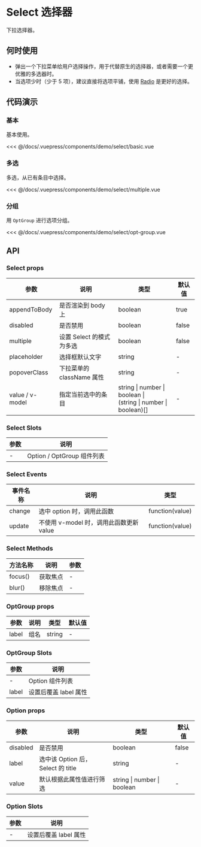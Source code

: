 # Select 选择器

下拉选择器。

## 何时使用

- 弹出一个下拉菜单给用户选择操作，用于代替原生的选择器，或者需要一个更优雅的多选器时。
- 当选项少时（少于 5 项），建议直接将选项平铺，使用 [Radio](/radio/) 是更好的选择。

## 代码演示

### 基本

基本使用。

<demo-select-basic/>

<<< @/docs/.vuepress/components/demo/select/basic.vue

### 多选

多选，从已有条目中选择。

<demo-select-multiple/>

<<< @/docs/.vuepress/components/demo/select/multiple.vue

### 分组

用 `OptGroup` 进行选项分组。

<demo-select-opt-group/>

<<< @/docs/.vuepress/components/demo/select/opt-group.vue

## API

### Select props

| 参数            | 说明                      | 类型                                                              | 默认值 |
| --------------- | ------------------------- | ----------------------------------------------------------------- | ------ |
| appendToBody    | 是否渲染到 body 上        | boolean                                                           | true   |
| disabled        | 是否禁用                  | boolean                                                           | false  |
| multiple        | 设置 Select 的模式为多选  | boolean                                                           | false  |
| placeholder     | 选择框默认文字            | string                                                            | -      |
| popoverClass    | 下拉菜单的 className 属性 | string                                                            | -      |
| value / v-model | 指定当前选中的条目        | string \| number \| boolean \|<br>(string \| number \| boolean)[] | -      |

### Select Slots

| 参数 | 说明                       |
| ---- | -------------------------- |
| -    | Option / OptGroup 组件列表 |

### Select Events

| 事件名称 | 说明                                    | 类型             |
| -------- | --------------------------------------- | ---------------- |
| change   | 选中 option 时，调用此函数              | function\(value) |
| update   | 不使用 v-model 时，调用此函数更新 value | function\(value) |

### Select Methods

| 方法名称 | 说明     | 参数 |
| -------- | -------- | ---- |
| focus\() | 获取焦点 | -    |
| blur\()  | 移除焦点 | -    |

### OptGroup props

| 参数  | 说明 | 类型   | 默认值 |
| ----- | ---- | ------ | ------ |
| label | 组名 | string | -      |

### OptGroup Slots

| 参数  | 说明                  |
| ----- | --------------------- |
| -     | Option 组件列表       |
| label | 设置后覆盖 label 属性 |

### Option props

| 参数     | 说明                              | 类型                        | 默认值 |
| -------- | --------------------------------- | --------------------------- | ------ |
| disabled | 是否禁用                          | boolean                     | false  |
| label    | 选中该 Option 后，Select 的 title | string                      | -      |
| value    | 默认根据此属性值进行筛选          | string \| number \| boolean | -      |

### Option Slots

| 参数 | 说明                  |
| ---- | --------------------- |
| -    | 设置后覆盖 label 属性 |
